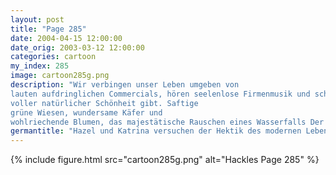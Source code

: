 ```yaml
---
layout: post
title: "Page 285"
date: 2004-04-15 12:00:00
date_orig: 2003-03-12 12:00:00
categories: cartoon
my_index: 285
image: cartoon285g.png
description: "Wir verbingen unser Leben umgeben von 
lauten aufdringlichen Commercials, hören seelenlose Firmenmusik und schauen auf CRT Schirme voller Zahlen Man vergißt so einfach, das es eine Welt
voller natürlicher Schönheit gibt. Saftige
grüne Wiesen, wundersame Käfer und 
wohlriechende Blumen, das majestätische Rauschen eines Wasserfalls Der Schmetterling erinnert mich an diese schreckliche MSN Werbung Ja! Dachte ich gerade auch Hazel Katrina Vittles"
germantitle: "Hazel und Katrina versuchen der Hektik des modernen Lebens zu entfliehen"
---
```


{% include figure.html src="cartoon285g.png" alt="Hackles Page 285"  %}
